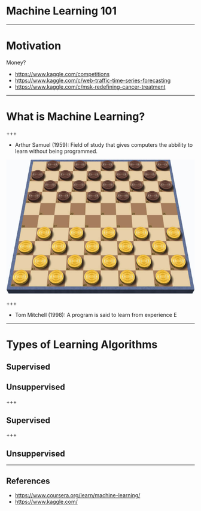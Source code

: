 # Machine Learning 101
---
# Motivation

Money?

* https://www.kaggle.com/competitions
* https://www.kaggle.com/c/web-traffic-time-series-forecasting
* https://www.kaggle.com/c/msk-redefining-cancer-treatment

---
# What is Machine Learning?

+++

* Arthur Samuel (1959): Field of study that gives computers the abbility 
to learn without being programmed.

![Logo](notes/assets/International_draughts.jpg)

+++

* Tom Mitchell (1998): A program is said to learn from experience E

---
# Types of Learning Algorithms

## Supervised

## Unsuppervised

+++

## Supervised

+++

## Unsuppervised

---
## References

* https://www.coursera.org/learn/machine-learning/
* https://www.kaggle.com/